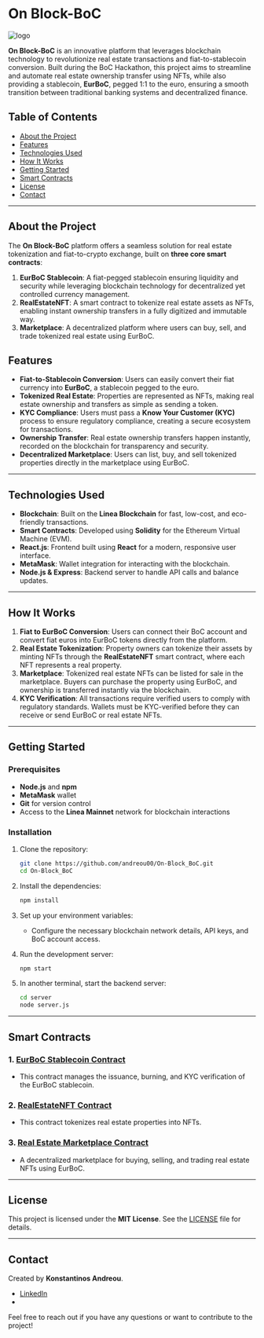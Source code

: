 # On Block-BoC
![logo](https://github.com/user-attachments/assets/4179dc1c-1de5-4ed9-9356-fd03d61eeb35)

**On Block-BoC** is an innovative platform that leverages blockchain technology to revolutionize real estate transactions and fiat-to-stablecoin conversion. Built during the BoC Hackathon, this project aims to streamline and automate real estate ownership transfer using NFTs, while also providing a stablecoin, **EurBoC**, pegged 1:1 to the euro, ensuring a smooth transition between traditional banking systems and decentralized finance.

## Table of Contents
- [About the Project](#about-the-project)
- [Features](#features)
- [Technologies Used](#technologies-used)
- [How It Works](#how-it-works)
- [Getting Started](#getting-started)
- [Smart Contracts](#smart-contracts)
- [License](#license)
- [Contact](#contact)

---

## About the Project

The **On Block-BoC** platform offers a seamless solution for real estate tokenization and fiat-to-crypto exchange, built on **three core smart contracts**:
1. **EurBoC Stablecoin**: A fiat-pegged stablecoin ensuring liquidity and security while leveraging blockchain technology for decentralized yet controlled currency management.
2. **RealEstateNFT**: A smart contract to tokenize real estate assets as NFTs, enabling instant ownership transfers in a fully digitized and immutable way.
3. **Marketplace**: A decentralized platform where users can buy, sell, and trade tokenized real estate using EurBoC.

## Features
- **Fiat-to-Stablecoin Conversion**: Users can easily convert their fiat currency into **EurBoC**, a stablecoin pegged to the euro.
- **Tokenized Real Estate**: Properties are represented as NFTs, making real estate ownership and transfers as simple as sending a token.
- **KYC Compliance**: Users must pass a **Know Your Customer (KYC)** process to ensure regulatory compliance, creating a secure ecosystem for transactions.
- **Ownership Transfer**: Real estate ownership transfers happen instantly, recorded on the blockchain for transparency and security.
- **Decentralized Marketplace**: Users can list, buy, and sell tokenized properties directly in the marketplace using EurBoC.

---

## Technologies Used

- **Blockchain**: Built on the **Linea Blockchain** for fast, low-cost, and eco-friendly transactions.
- **Smart Contracts**: Developed using **Solidity** for the Ethereum Virtual Machine (EVM).
- **React.js**: Frontend built using **React** for a modern, responsive user interface.
- **MetaMask**: Wallet integration for interacting with the blockchain.
- **Node.js & Express**: Backend server to handle API calls and balance updates.

---

## How It Works

1. **Fiat to EurBoC Conversion**: Users can connect their BoC account and convert fiat euros into EurBoC tokens directly from the platform.
2. **Real Estate Tokenization**: Property owners can tokenize their assets by minting NFTs through the **RealEstateNFT** smart contract, where each NFT represents a real property.
3. **Marketplace**: Tokenized real estate NFTs can be listed for sale in the marketplace. Buyers can purchase the property using EurBoC, and ownership is transferred instantly via the blockchain.
4. **KYC Verification**: All transactions require verified users to comply with regulatory standards. Wallets must be KYC-verified before they can receive or send EurBoC or real estate NFTs.

---

## Getting Started

### Prerequisites
- **Node.js** and **npm**
- **MetaMask** wallet
- **Git** for version control
- Access to the **Linea Mainnet** network for blockchain interactions

### Installation
1. Clone the repository:
    ```bash
    git clone https://github.com/andreou00/On-Block_BoC.git
    cd On-Block_BoC
    ```

2. Install the dependencies:
    ```bash
    npm install
    ```

3. Set up your environment variables:
   - Configure the necessary blockchain network details, API keys, and BoC account access.
  
4. Run the development server:
    ```bash
    npm start
    ```

5. In another terminal, start the backend server:
    ```bash
    cd server
    node server.js
    ```

---

## Smart Contracts

### 1. [**EurBoC Stablecoin Contract**](https://lineascan.build/address/0xd4aaf6db249bfea8be5b34fd719029df56e279a8#code)
- This contract manages the issuance, burning, and KYC verification of the EurBoC stablecoin.

### 2. [**RealEstateNFT Contract**](https://lineascan.build/address/0x599f2b7407d4976fb25358e9d79a639ea251c2ad#code)
- This contract tokenizes real estate properties into NFTs.

### 3. [**Real Estate Marketplace Contract**](https://lineascan.build/address/0x3dCaF589421F5Dc08cE20C6Dce95F9337530CFCF)
- A decentralized marketplace for buying, selling, and trading real estate NFTs using EurBoC.

---

## License
This project is licensed under the **MIT License**. See the [LICENSE](LICENSE) file for details.

---

## Contact
Created by **Konstantinos Andreou**. 

- [LinkedIn](https://www.linkedin.com/in/andreou00/)
- 
Feel free to reach out if you have any questions or want to contribute to the project!
